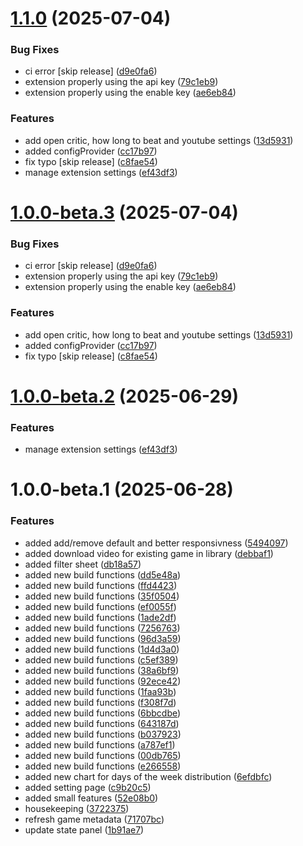 # [1.1.0](https://github.com/Nuoram953/yet-another-game-launcher/compare/v1.0.0...v1.1.0) (2025-07-04)


### Bug Fixes

* ci error [skip release] ([d9e0fa6](https://github.com/Nuoram953/yet-another-game-launcher/commit/d9e0fa671e6fa9bc28c944fc290f2c7ab400c302))
* extension properly using the api key ([79c1eb9](https://github.com/Nuoram953/yet-another-game-launcher/commit/79c1eb93eb19aecc2f224a0ae85d17153e712f66))
* extension properly using the enable key ([ae6eb84](https://github.com/Nuoram953/yet-another-game-launcher/commit/ae6eb846d72d123d329591c044a1705039467e5b))


### Features

* add open critic, how long to beat and youtube settings ([13d5931](https://github.com/Nuoram953/yet-another-game-launcher/commit/13d59311b40844257df51c22ab735aafc861828a))
* added configProvider ([cc17b97](https://github.com/Nuoram953/yet-another-game-launcher/commit/cc17b972379abd673ee090d174c6c1fec8d6e22d))
* fix typo [skip release] ([c8fae54](https://github.com/Nuoram953/yet-another-game-launcher/commit/c8fae545d7c47ed184bc24b0d114a0a8fbce611c))
* manage extension settings ([ef43df3](https://github.com/Nuoram953/yet-another-game-launcher/commit/ef43df376a6eb8a7c3f4a6d2a48e3779ef54173b))

# [1.0.0-beta.3](https://github.com/Nuoram953/yet-another-game-launcher/compare/v1.0.0-beta.2...v1.0.0-beta.3) (2025-07-04)


### Bug Fixes

* ci error [skip release] ([d9e0fa6](https://github.com/Nuoram953/yet-another-game-launcher/commit/d9e0fa671e6fa9bc28c944fc290f2c7ab400c302))
* extension properly using the api key ([79c1eb9](https://github.com/Nuoram953/yet-another-game-launcher/commit/79c1eb93eb19aecc2f224a0ae85d17153e712f66))
* extension properly using the enable key ([ae6eb84](https://github.com/Nuoram953/yet-another-game-launcher/commit/ae6eb846d72d123d329591c044a1705039467e5b))


### Features

* add open critic, how long to beat and youtube settings ([13d5931](https://github.com/Nuoram953/yet-another-game-launcher/commit/13d59311b40844257df51c22ab735aafc861828a))
* added configProvider ([cc17b97](https://github.com/Nuoram953/yet-another-game-launcher/commit/cc17b972379abd673ee090d174c6c1fec8d6e22d))
* fix typo [skip release] ([c8fae54](https://github.com/Nuoram953/yet-another-game-launcher/commit/c8fae545d7c47ed184bc24b0d114a0a8fbce611c))

# [1.0.0-beta.2](https://github.com/Nuoram953/yet-another-game-launcher/compare/v1.0.0-beta.1...v1.0.0-beta.2) (2025-06-29)


### Features

* manage extension settings ([ef43df3](https://github.com/Nuoram953/yet-another-game-launcher/commit/ef43df376a6eb8a7c3f4a6d2a48e3779ef54173b))

# 1.0.0-beta.1 (2025-06-28)


### Features

* added add/remove default and better responsivness ([5494097](https://github.com/Nuoram953/yet-another-game-launcher/commit/54940974a0474638c175fde51782e37e795c47e5))
* added download video for existing game in library ([debbaf1](https://github.com/Nuoram953/yet-another-game-launcher/commit/debbaf142643f56aef47464460b9513da64a47b6))
* added filter sheet ([db18a57](https://github.com/Nuoram953/yet-another-game-launcher/commit/db18a574e81e977ef4f1b45565e06983ee514497))
* added new build functions ([dd5e48a](https://github.com/Nuoram953/yet-another-game-launcher/commit/dd5e48a347e6b5044ce87133a2f940b9ed3c0e4b))
* added new build functions ([ffd4423](https://github.com/Nuoram953/yet-another-game-launcher/commit/ffd4423b424b64d2ffa37b11ce56f849f9eb14e2))
* added new build functions ([35f0504](https://github.com/Nuoram953/yet-another-game-launcher/commit/35f0504f3b12a1669632210bc9dfa97e48d5bdf5))
* added new build functions ([ef0055f](https://github.com/Nuoram953/yet-another-game-launcher/commit/ef0055fdee68b3b71dd60a07ff5f713392c62dab))
* added new build functions ([1ade2df](https://github.com/Nuoram953/yet-another-game-launcher/commit/1ade2df2ab8aa3ef4df9ba4e35922130899bb1c4))
* added new build functions ([7256763](https://github.com/Nuoram953/yet-another-game-launcher/commit/72567632cc348828396267e8c68ab13c5d02c84e))
* added new build functions ([96d3a59](https://github.com/Nuoram953/yet-another-game-launcher/commit/96d3a598c465ea30d633522c4a6b4610cf1636c6))
* added new build functions ([1d4d3a0](https://github.com/Nuoram953/yet-another-game-launcher/commit/1d4d3a022974222269f0951b02f87e124e4044bd))
* added new build functions ([c5ef389](https://github.com/Nuoram953/yet-another-game-launcher/commit/c5ef389a8dbfbdbd2810115574122646b35e16b1))
* added new build functions ([38a6bf9](https://github.com/Nuoram953/yet-another-game-launcher/commit/38a6bf9cb5c979b51673c89a4cd9f42b32b0ff26))
* added new build functions ([92ece42](https://github.com/Nuoram953/yet-another-game-launcher/commit/92ece4213733883dbf9ec46143b8af59368d98c5))
* added new build functions ([1faa93b](https://github.com/Nuoram953/yet-another-game-launcher/commit/1faa93b0d880f2f10b42c98dd8758bb4728780c5))
* added new build functions ([f308f7d](https://github.com/Nuoram953/yet-another-game-launcher/commit/f308f7d9d6e75fbbfe2957e40935e245d156845e))
* added new build functions ([6bbcdbe](https://github.com/Nuoram953/yet-another-game-launcher/commit/6bbcdbe8183c9aada4737359cfee1608a8d49999))
* added new build functions ([643187d](https://github.com/Nuoram953/yet-another-game-launcher/commit/643187db2f429ce99b6a5b6ccdd07b0db9c260e4))
* added new build functions ([b037923](https://github.com/Nuoram953/yet-another-game-launcher/commit/b0379233f20429bf7cf010f5c8491434217394b1))
* added new build functions ([a787ef1](https://github.com/Nuoram953/yet-another-game-launcher/commit/a787ef11a23414fb60567d4c6c8637f8eaa9d12c))
* added new build functions ([00db765](https://github.com/Nuoram953/yet-another-game-launcher/commit/00db7657ba9213ed0c8b4ac47367d095f44b7e0a))
* added new build functions ([e266558](https://github.com/Nuoram953/yet-another-game-launcher/commit/e2665587475d01ea8c062d36d412682a3a81d2e9))
* added new chart for days of the week distribution ([6efdbfc](https://github.com/Nuoram953/yet-another-game-launcher/commit/6efdbfcdf2c9699016eeb0a8187da1130a9ea400))
* added setting page ([c9b20c5](https://github.com/Nuoram953/yet-another-game-launcher/commit/c9b20c54cbfed18a04fff2769336af9a45e6ccdb))
* added small features ([52e08b0](https://github.com/Nuoram953/yet-another-game-launcher/commit/52e08b09d66e94245279e4d1824335c8f658a21f))
* housekeeping ([3722375](https://github.com/Nuoram953/yet-another-game-launcher/commit/3722375a9a97b3a854423b51d3f0e0467c1f0492))
* refresh game metadata ([71707bc](https://github.com/Nuoram953/yet-another-game-launcher/commit/71707bc95c2c3ad79c453bb9fd57a31e053070e0))
* update state panel ([1b91ae7](https://github.com/Nuoram953/yet-another-game-launcher/commit/1b91ae7f88f25da7d6e27c7e404454648f83f034))
